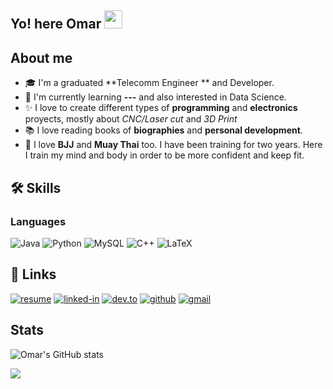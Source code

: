 ## Yo! here Omar <img src="https://media.giphy.com/media/hvRJCLFzcasrR4ia7z/giphy.gif" width="29px" height="29px">

<!--
**uma-dev/uma-dev** is a ✨ _special_ ✨ repository because its `README.md` (this file) appears on your GitHub profile.

Here are some ideas to get you started:

- 🔭 I’m currently working on ...
- 🌱 I’m currently learning ...
- 👯 I’m looking to collaborate on ...
- 🤔 I’m looking for help with ...
- 💬 Ask me about ...
- 📫 How to reach me: ...
- 😄 Pronouns: ...
- ⚡ Fun fact: ...
-->

## About me
- 🎓 I'm a graduated **Telecomm Engineer ** and Developer.
- 🌱 I'm currently learning **---** and also interested in Data Science.
- ✨ I love to create different types of **programming** and **electronics** proyects, mostly about _CNC/Laser cut_ and _3D Print_
- 📚 I love reading books of **biographies** and **personal development**.
- 🏅 I love **BJJ** and **Muay Thai** too. I have been training for two years. Here I train my mind and body in order to be more confident and keep fit.

## 🛠️ Skills

### Languages

![Java](https://img.shields.io/badge/Java-ED8B00?style=for-the-badge&logo=java&logoColor=white)
![Python](https://img.shields.io/badge/Python-3776AB?style=for-the-badge&logo=python&logoColor=white)
![MySQL](https://img.shields.io/badge/MySQL-00000F?style=for-the-badge&logo=mysql&logoColor=white)
![C++](https://img.shields.io/badge/c++-%2300599C.svg?style=for-the-badge&logo=c%2B%2B&logoColor=white)
![LaTeX](https://img.shields.io/badge/latex-%23008080.svg?style=for-the-badge&logo=latex&logoColor=white)

## 🔗 Links

[![resume](https://img.shields.io/badge/Resume-4285F4?style=for-the-badge&logo=read-the-docs&logoColor=white)](https://drive.google.com/file/d/1sgaYMAAzv8HWJP-C892rGkISx0XzEcRb/view?usp=sharing)
[![linked-in](https://img.shields.io/badge/Linked_In-0077B5?style=for-the-badge&logo=LinkedIn&logoColor=white)](https://www.linkedin.com/in/omar-roldan-guerra/)
[![dev.to](https://img.shields.io/badge/Dev.to-0A0A0A?style=for-the-badge&logo=DevdotTo&logoColor=white)](https://dev.to/uma_dev_)
[![github](https://img.shields.io/badge/GitHub-000000?style=for-the-badge&logo=GitHub&logoColor=white)](https://github.com/uma-dev)
[![gmail](https://img.shields.io/badge/Gmail-D14836?style=for-the-badge&logo=Gmail&logoColor=white)](https://mailto:omar.roldan.50@gmail.com)

## Stats

![Omar's GitHub stats](https://github-readme-stats.vercel.app/api?username=uma-dev&show_icons=true&theme=transparent)

  <a href=""> <img align="center" src="https://github-readme-stats-sigma-five.vercel.app/api/top-langs/?username=uma-dev&theme=react&line_height=40&hide=css"/> </a>
